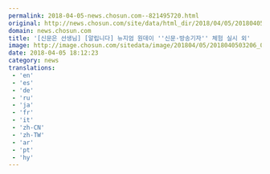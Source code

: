 ```yaml
---
permalink: 2018-04-05-news.chosun.com--821495720.html
original: http://news.chosun.com/site/data/html_dir/2018/04/05/2018040503289.html
domain: news.chosun.com
title: '[신문은 선생님] [알립니다] 뉴지엄 원데이 ''신문·방송기자'' 체험 실시 외'
image: http://image.chosun.com/sitedata/image/201804/05/2018040503206_0.jpg
date: 2018-04-05 18:12:23
category: news
translations: 
 - 'en'
 - 'es'
 - 'de'
 - 'ru'
 - 'ja'
 - 'fr'
 - 'it'
 - 'zh-CN'
 - 'zh-TW'
 - 'ar'
 - 'pt'
 - 'hy'
---
```


